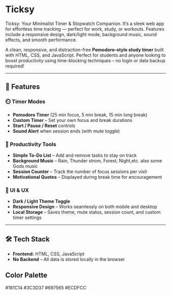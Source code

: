 # Ticksy
Ticksy: Your Minimalist Timer &amp; Stopwatch Companion. It’s a sleek web app for effortless time tracking — perfect for work, study, or workouts. Features include a responsive design, dark/light mode, background music, sound effects, and smooth performance.

A clean, responsive, and distraction-free **Pomodoro-style study timer** built with HTML, CSS, and JavaScript. Perfect for students and anyone looking to boost productivity using time-blocking techniques – no login or data backup required!

---

## 🚀 Features

### ⏲️ Timer Modes
- **Pomodoro Timer** (25 min focus, 5 min break, 15 min long break)
- **Custom Timer** – Set your own focus and break durations
- **Start / Pause / Reset** controls
- **Sound Alert** when session ends (with mute toggle)

### 📝 Productivity Tools
- **Simple To-Do List** – Add and remove tasks to stay on track
- **Background Music** – Rain, Thunder strom, Forest, Night,etc. also some Gods music
- **Session Counter** – Track the number of focus sessions per visit
- **Motivational Quotes** – Displayed during break time for encouragement

### 🎨 UI & UX
- **Dark / Light Theme Toggle**
- **Responsive Design** – Works seamlessly on both mobile and desktop
- **Local Storage** – Saves theme, mute status, session count, and custom timer settings

---

## 🛠️ Tech Stack

- **Frontend:** HTML, CSS, JavaScript
- **No Backend** – All data is stored locally in the browser

## Color Palette
#181C14
#3C3D37
#697565
#ECDFCC


